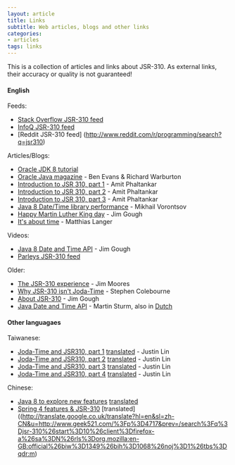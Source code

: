 ```yaml
---
layout: article
title: Links
subtitle: Web articles, blogs and other links
categories:
- articles
tags: links
---
```


This is a collection of articles and links about JSR-310.
As external links, their accuracy or quality is not guaranteed!

#### English

Feeds:
* [Stack Overflow JSR-310 feed](http://stackoverflow.com/questions/tagged/jsr310)
* [InfoQ JSR-310 feed](http://www.infoq.com/jsr-310)
* [Reddit JSR-310 feed] (http://www.reddit.com/r/programming/search?q=jsr310)

Articles/Blogs:
* [Oracle JDK 8 tutorial](http://docs.oracle.com/javase/tutorial/datetime/)
* [Oracle Java magazine](http://www.oraclejavamagazine-digital.com/javamagazine/jan_feb_2014?pg=57#pg57) - Ben Evans & Richard Warburton
* [Introduction to JSR 310, part 1](http://java.amitph.com/2013/03/introduction-to-new-java-date-and-time.html) - Amit Phaltankar
* [Introduction to JSR 310, part 2](http://java.amitph.com/2013/04/introduction-to-jsr-310-part-2-overview.html) - Amit Phaltankar
* [Introduction to JSR 310, part 3](http://java.amitph.com/2014/01/introduction-to-jsr-310-part-3-overview_25.html) - Amit Phaltankar
* [Java 8 Date/Time library performance](http://java-performance.info/jsr-310-java-8-datetime-library-performance-well-joda-time-2-3-j-u-calendar/) - Mikhail Vorontsov
* [Happy Martin Luther King day](http://javajimlondon.blogspot.co.uk/2014/01/java-8-date-time-happy-martin-luther.html) - Jim Gough
* [It's about time](https://blog.codecentric.de/en/2014/01/time/) - Matthias Langer

Videos:
* [Java 8 Date and Time API](http://www.youtube.com/watch?v=OIg9lNpMJew&feature=youtube_gdata) - Jim Gough
* [Parleys JSR-310 feed](http://www.parleys.com/search/JSR-310)

Older:
* [The JSR-310 experience](http://developers.opengamma.com/blog/2011/03/14/jsr-310-experience) - Jim Moores
* [Why JSR-310 isn't Joda-Time](http://blog.joda.org/2009/11/why-jsr-310-isn-joda-time_4941.html) - Stephen Colebourne
* [About JSR-310](http://londonjavacommunity.wordpress.com/2011/08/17/about-jsr-310-a-new-java-datetime-api/) - Jim Gough
* [Java Date and Time API](http://www.wolkje.net/2010/01/06/java-date-and-time-api-and-jsr-310/) - Martin Sturm, also in [Dutch](http://blog.finalist.nl/2010/01/06/datum-en-tijd-in-java/)

#### Other languagaes

Taiwanese:
* [Joda-Time and JSR310, part 1](http://www.codedata.com.tw/java/jodatime-jsr310-1-date-calendar/) [translated](http://translate.google.com/translate?hl=en&sl=auto&tl=en&u=http%3A%2F%2Fwww.codedata.com.tw%2Fjava%2Fjodatime-jsr310-4-jdk8-datetime-api%2F) - Justin Lin
* [Joda-Time and JSR310, part 2](http://www.codedata.com.tw/java/jodatime-jsr310-2-time-abc/) [translated](http://translate.google.com/translate?hl=en&sl=auto&tl=en&u=http%3A%2F%2Fwww.codedata.com.tw%2Fjava%2Fjodatime-jsr310-4-jdk8-datetime-api%2F) - Justin Lin
* [Joda-Time and JSR310, part 3](http://www.codedata.com.tw/java/jodatime-jsr310-3-using-jodatime/) [translated](http://translate.google.com/translate?hl=en&sl=auto&tl=en&u=http%3A%2F%2Fwww.codedata.com.tw%2Fjava%2Fjodatime-jsr310-4-jdk8-datetime-api%2F) - Justin Lin
* [Joda-Time and JSR310, part 4](http://www.codedata.com.tw/java/jodatime-jsr310-4-jdk8-datetime-api/) [translated](http://translate.google.com/translate?hl=en&sl=auto&tl=en&u=http%3A%2F%2Fwww.codedata.com.tw%2Fjava%2Fjodatime-jsr310-4-jdk8-datetime-api%2F) - Justin Lin

Chinese:
* [Java 8 to explore new features](http://my.oschina.net/benhaile/blog/193956) [translated](http://translate.googleusercontent.com/translate_c?depth=1&hl=en&ie=UTF8&prev=_t&rurl=translate.google.com&sl=auto&tl=en&u=http://my.oschina.net/benhaile/blog/193956&usg=ALkJrhhLPsYX3WOO2Gw3aV5uSdUDOXTiVw)
* [Spring 4 features & JSR-310](http://www.geek521.com/?p=4717) [translated]((http://translate.google.co.uk/translate?hl=en&sl=zh-CN&u=http://www.geek521.com/%3Fp%3D4717&prev=/search%3Fq%3Djsr-310%26start%3D10%26client%3Dfirefox-a%26sa%3DN%26rls%3Dorg.mozilla:en-GB:official%26biw%3D1349%26bih%3D1068%26noj%3D1%26tbs%3Dqdr:m)
